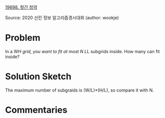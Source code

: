 [19698. 헛간 청약](https://www.acmicpc.net/problem/19698)

Source: 2020 선린 정보 알고리즘경시대회
(author: wookje)


# Problem

In a W*H grid, you want to fit at most N L*L subgrids inside. How many can fit inside?

# Solution Sketch

The maximum number of subgraids is (W/L)*(H/L), so compare it with N.

# Commentaries
